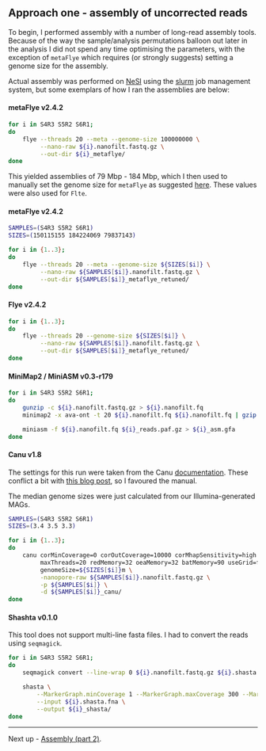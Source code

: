 ## Approach one - assembly of uncorrected reads

To begin, I performed assembly with a number of long-read assembly tools. Because of the way the sample/analysis permutations balloon out later in the analysis I did not spend any time optimising the parameters, with the exception of `metaFlye` which requires (or strongly suggests) setting a genome size for the assembly.

Actual assembly was performed on [NeSI](https://www.nesi.org.nz/) using the [slurm](https://slurm.schedmd.com/documentation.html) job management system, but some exemplars of how I ran the assemblies are below:

#### metaFlye v2.4.2

```bash
for i in S4R3 S5R2 S6R1;
do
    flye --threads 20 --meta --genome-size 100000000 \
         --nano-raw ${i}.nanofilt.fastq.gz \
         --out-dir ${i}_metaflye/
done
```

This yielded assemblies of 79 Mbp - 184 Mbp, which I then used to manually set the genome size for `metaFlye` as suggested [here](https://github.com/fenderglass/Flye/blob/flye/docs/FAQ.md). These values were also used for `Flte`.

#### metaFlye v2.4.2

```bash
SAMPLES=(S4R3 S5R2 S6R1)
SIZES=(150115155 184224069 79837143)

for i in {1..3};
do
    flye --threads 20 --meta --genome-size ${SIZES[$i]} \
         --nano-raw ${SAMPLES[$i]}.nanofilt.fastq.gz \
         --out-dir ${SAMPLES[$i]}_metaflye_retuned/
done
```

#### Flye v2.4.2

```bash
for i in {1..3};
do
    flye --threads 20 --genome-size ${SIZES[$i]} \
         --nano-raw ${SAMPLES[$i]}.nanofilt.fastq.gz \
         --out-dir ${SAMPLES[$i]}_metaflye_retuned/
done
```

#### MiniMap2 / MiniASM v0.3-r179

```bash
for i in S4R3 S5R2 S6R1;
do
    gunzip -c ${i}.nanofilt.fastq.gz > ${i}.nanofilt.fq
    minimap2 -x ava-ont -t 20 ${i}.nanofilt.fq ${i}.nanofilt.fq | gzip -1 > ${i}.nanofilt.fq_reads.paf.gz

    miniasm -f ${i}.nanofilt.fq ${i}_reads.paf.gz > ${i}_asm.gfa
done
```

#### Canu v1.8

The settings for this run were taken from the Canu [documentation](https://readthedocs.org/projects/canu/downloads/pdf/latest/). These conflict a bit with [this blog post](https://github.com/marbl/canu/issues/634), so I favoured the manual.

The median genome sizes were just calculated from our Illumina-generated MAGs.

```bash
SAMPLES=(S4R3 S5R2 S6R1)
SIZES=(3.4 3.5 3.3)

for i in {1..3};
do
    canu corMinCoverage=0 corOutCoverage=10000 corMhapSensitivity=high correctedErrorRate=0.16 \
         maxThreads=20 redMemory=32 oeaMemory=32 batMemory=90 useGrid=false \
         genomeSize=${SIZES[$i]}m \
         -nanopore-raw ${SAMPLES[$i]}.nanofilt.fastq.gz \
         -p ${SAMPLES[$i]} \
         -d ${SAMPLES[$i]}_canu/
done
```

#### Shashta v0.1.0

This tool does not support multi-line fasta files. I had to convert the reads using `seqmagick`.

```bash
for i in S4R3 S5R2 S6R1;
do
    seqmagick convert --line-wrap 0 ${i}.nanofilt.fastq.gz ${i}.shasta.fna

    shasta \
        --MarkerGraph.minCoverage 1 --MarkerGraph.maxCoverage 300 --MarkerGraph.highCoverageThreshold 300 \
        --input ${i}.shasta.fna \
        --output ${i}_shasta/
done
```

----

Next up - [Assembly (part 2)](https://github.com/GenomicsAotearoa/methods-and-musings/blob/master/metagenomic_ont/3_error_correction.md).
